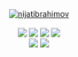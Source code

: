 <div align="center">
  <a href="https://github.com/nijatibrahimov">
    <img src="https://user-images.githubusercontent.com/51142227/192073451-0161c6aa-fe2a-45de-a5fe-e47e8072967d.jpg" alt="nijatibrahimov" align="center"/>
  </a>
  <br />
  <br />
	<a href="https://www.gnu.org/gnu/linux-and-gnu.en.html"><img src="https://img.shields.io/badge/OS-GNU/Linux-cdd6f4?style=flat-square&logo=gnu" /></a>
	<a href="https://getfedora.org/"><img src="https://img.shields.io/badge/DISTRO-Fedora-52a2da?style=flat-square&logo=fedora" /></a>
	<a href="https://neovim.io"><img src="https://img.shields.io/badge/EDITOR-Neovim-a6e3a1?style=flat-square&logo=neovim" /></a>
	<a href="https://www.ecma-international.org/publications-and-standards/standards/?order=last-change"><img src="https://img.shields.io/badge/LANG-JavaScript-fedc58?style=flat-square&logo=javascript" /></a>
	<br />
	<a href="https://github.com/nijatibrahimov"><img src="https://img.shields.io/github/followers/nijatibrahimov?color=cdd6f4&label=GITHUB&style=flat-square&logo=github" /></a>
	<a href="mailto:ibrahimovoffial@gmail.com"><img src="https://img.shields.io/badge/EMAIL-ibrahimovofficial@gmail.com-b4befe?style=flat-square&logo=gmail" /></a>
	<br />
	<br />
</div>
